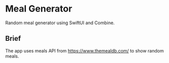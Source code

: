 # Meal Generator

Random meal generator using SwiftUI and Combine.

## Brief

The app uses meals API from https://www.themealdb.com/ to show random meals.